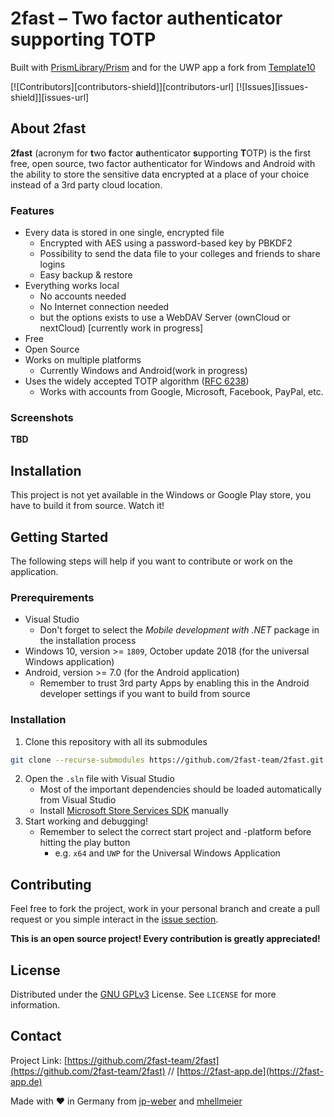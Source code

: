 # 2fast – Two factor authenticator supporting TOTP
Built with [PrismLibrary/Prism](https://github.com/PrismLibrary/Prism) and for the UWP app a fork from [Template10](https://github.com/2fast-team/Template10?organization=2fast-team&organization=2fast-team)

[![Contributors][contributors-shield]][contributors-url]
[![Issues][issues-shield]][issues-url]

## About 2fast

**2fast** (acronym for **t**wo **f**actor **a**uthenticator **s**upporting **T**OTP) is the first free, open source, two factor authenticator for Windows and Android with the ability to store the sensitive data encrypted at a place of your choice instead of a 3rd party cloud location.

### Features

- Every data is stored in one single, encrypted file
	- Encrypted with AES using a password-based key by PBKDF2
	- Possibility to send the data file to your colleges and friends to share logins
	- Easy backup & restore
- Everything works local
	- No accounts needed
	- No Internet connection needed
	- but the options exists to use a WebDAV Server (ownCloud or nextCloud) [currently work in progress]
- Free
- Open Source
- Works on multiple platforms
	- Currently Windows and Android(work in progress)
- Uses the widely accepted TOTP algorithm ([RFC 6238](https://tools.ietf.org/html/rfc6238))
	- Works with accounts from Google, Microsoft, Facebook, PayPal, etc.

### Screenshots

**TBD**


## Installation

This project is not yet available in the Windows or Google Play store, you have to build it from source. Watch it!


## Getting Started

The following steps will help if you want to contribute or work on the application.

### Prerequirements

- Visual Studio
	- Don't forget to select the *Mobile development with .NET* package in the installation process 
- Windows 10, version >= `1809`, October update 2018 (for the universal Windows application)
- Android, version >= 7.0 (for the Android application)
	* Remember to trust 3rd party Apps by enabling this in the Android developer settings if you want to build from source

### Installation

1. Clone this repository with all its submodules
```sh
git clone --recurse-submodules https://github.com/2fast-team/2fast.git
```
2. Open the `.sln` file with Visual Studio
	- Most of the important dependencies should be loaded automatically from Visual Studio
	- Install [Microsoft Store Services SDK](https://marketplace.visualstudio.com/items?itemName=AdMediator.MicrosoftStoreServicesSDK) manually
3. Start working and debugging!
	- Remember to select the correct start project and -platform before hitting the play button
	  - e.g. `x64` and `UWP` for the Universal Windows Application


## Contributing

Feel free to fork the project, work in your personal branch and create a pull request or you simple interact in the [issue section](https://github.com/2fast-team/2fast/issues).

**This is an open source project! Every contribution is greatly appreciated!**


## License

Distributed under the [GNU GPLv3](https://www.gnu.org/licenses/gpl-3.0.en.html) License. See `LICENSE` for more information.


## Contact

Project Link: [https://github.com/2fast-team/2fast](https://github.com/2fast-team/2fast) // [https://2fast-app.de](https://2fast-app.de)

Made with ♥ in Germany from [jp-weber](https://github.com/jp-weber) and [mhellmeier](https://github.com/mhellmeier)